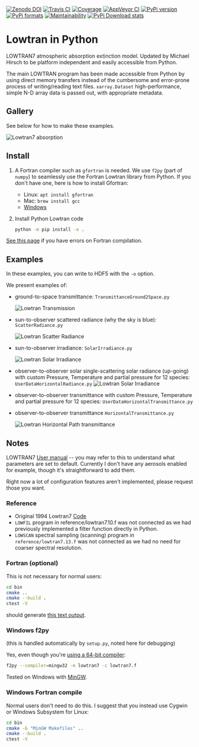 [![Zenodo DOI](https://zenodo.org/badge/DOI/10.5281/zenodo.213475.svg)](https://doi.org/10.5281/zenodo.213475)
[![Travis CI](https://travis-ci.org/scivision/lowtran.svg?branch=master)](https://travis-ci.org/scivision/lowtran)
[![Coverage](https://coveralls.io/repos/github/scivision/lowtran/badge.svg?branch=master)](https://coveralls.io/github/scivision/lowtran?branch=master)
[![AppVeyor CI](https://ci.appveyor.com/api/projects/status/85epbcxvbgxnkp62?svg=true)](https://ci.appveyor.com/project/scivision/lowtran)
[![PyPi version](https://img.shields.io/pypi/pyversions/lowtran.svg)](https://pypi.python.org/pypi/lowtran)
[![PyPi formats](https://img.shields.io/pypi/format/lowtran.svg)](https://pypi.python.org/pypi/lowtran)
[![Maintainability](https://api.codeclimate.com/v1/badges/fb6bf9d0351130bba583/maintainability)](https://codeclimate.com/github/scivision/lowtran/maintainability)
[![PyPi Download stats](http://pepy.tech/badge/lowtran)](http://pepy.tech/project/lowtran)

# Lowtran in Python

LOWTRAN7 atmospheric absorption extinction model. 
Updated by Michael Hirsch to be platform independent and easily accessible from Python.

The main LOWTRAN program has been made accessible from Python by using direct memory transfers instead of the cumbersome and error-prone process of writing/reading text files.
`xarray.Dataset` high-performance, simple N-D array data is passed out, with appropriate metadata.


## Gallery

See below for how to make these examples.

![Lowtran7 absorption](gfx/lowtran.png)

## Install

1. A Fortran compiler such as `gfortran` is needed. 
   We use `f2py` (part of `numpy`) to seamlessly use the Fortran Lowtran library from Python.
   If you don't have one, here is how to install Gfortran:
   
   * Linux: `apt install gfortran`
   * Mac: `brew install gcc`
   * [Windows](https://www.scivision.co/windows-gcc-gfortran-cmake-make-install/)
2. Install Python Lowtran code
   ```sh
   python -m pip install -e .
   ```

[See this page](https://www.scivision.co/f2py-running-fortran-code-in-python-on-windows)
if you have errors on Fortran compilation.

## Examples

In these examples, you can write to HDF5 with the `-o` option. 

We present examples of:

* ground-to-space transmittance: `TransmittanceGround2Space.py`

  ![Lowtran Transmission](doc/txgnd2space.png)
* sun-to-observer scattered radiance (why the sky is blue): `ScatterRadiance.py`

  ![Lowtran Scatter Radiance](gfx/whyskyisblue.png)
* sun-to-observer irradiance: `SolarIrradiance.py`

  ![Lowtran Solar Irradiance](gfx/irradiance.png)
* observer-to-observer solar single-scattering solar radiance (up-going) with custom Pressure, Temperature and partial pressure for 12 species: `UserDataHorizontalRadiance.py`
  ![Lowtran Solar Irradiance](gfx/thermalradiance.png)
* observer-to-observer transmittance with custom Pressure, Temperature and partial pressure for 12 species:  `UserDataHorizontalTransmittance.py`
* observer-to-observer transmittance `HorizontalTransmittance.py`

  ![Lowtran Horizontal Path transmittance](gfx/horizcompare.png)


## Notes

LOWTRAN7 [User manual](http://www.dtic.mil/dtic/tr/fulltext/u2/a206773.pdf) -- you may refer to this to understand what parameters are set to default.
Currently I don't have any aerosols enabled for example, though it's straightforward to add them.

Right now a lot of configuration features aren't implemented, please request those you want.

### Reference

* Original 1994 Lowtran7 [Code](http://www1.ncdc.noaa.gov/pub/data/software/lowtran/)
* `LOWFIL` program in reference/lowtran7.10.f was not connected as we had previously implemented a filter function directly in  Python.
* `LOWSCAN` spectral sampling (scanning) program in `reference/lowtran7.13.f` was not connected as we had no need for coarser spectral resolution.

### Fortran (optional)

This is not necessary for normal users:
```sh
cd bin
cmake ..
cmake --build .
ctest -V
```

should generate 
[this text output](https://gist.github.com/drhirsch/89ef2060d8f15b0a60914d13a61e33ab).

### Windows f2py

(this is handled automatically by `setup.py`, noted here for debugging)

Yes, even though you're 
[using a 64-bit compiler](https://scivision.co/f2py-running-fortran-code-in-python-on-windows/):
```sh
f2py --compiler=mingw32 -m lowtran7 -c lowtran7.f
```

Tested on Windows with
[MinGW](https://sourceforge.net/projects/mingw-w64/).

### Windows Fortran compile

Normal users don't need to do this. 
I suggest that you instead use Cygwin or Windows Subsystem for Linux:
```sh
cd bin
cmake -G "MinGW Makefiles" ..
cmake --build .
ctest -V
```
